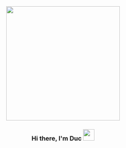 <div id="header" align="center">
  <img src="https://media.giphy.com/media/lTRuG1F4VZ3LHMpXY2/giphy.gif" width="300"/>
</div>

<h3 align="center">
  Hi there, I'm Duc
  <img src="https://media.giphy.com/media/hvRJCLFzcasrR4ia7z/giphy.gif" width="30px"/>
</h3>
<!-- 
<h1 align="center">
  <img src="https://media.giphy.com/media/1BjW0LNnhSyurA6Xw8/giphy.gif" width="30px"/>
</h1>
-->
<!-- :fire: My Stars :
<br />
<br />
<div align="center">
    <img height="190" src="https://github-readme-stats.vercel.app/api?username=ducBird&show_icons=true&theme=radical" />
    <br />
    <br />
    <img height="190" src="https://streak-stats.demolab.com/?user=ducBird&theme=radical" />
<div/>
<br />
<div align="center">
    <img height="190" src="https://github-readme-stats.vercel.app/api/top-langs/?username=ducBird&layout=compact&theme=radical" />
<div/> -->

  
